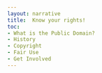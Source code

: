 ```yaml
---
layout: narrative
title:  Know your rights!
toc:
- What is the Public Domain?
- History
- Copyright
- Fair Use
- Get Involved
---
```

